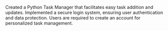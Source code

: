 Created a Python Task Manager that facilitates easy task addition and updates. Implemented a secure login system, ensuring user authentication and data protection. 
Users are required to create an account for personalized task management.
